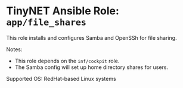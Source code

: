 # TinyNET Ansible Role: `app/file_shares`

This role installs and configures Samba and OpenSSh for file sharing.

Notes:

- This role depends on the `inf/cockpit` role.
- The Samba config will set up home directory shares for users.

Supported OS: RedHat-based Linux systems
